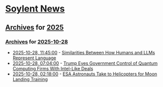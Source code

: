 # [Soylent News](../../../README.md)

## [Archives](../../index.md) for [2025](../index.md)

### [Archives](../../index.md) for [2025-10-28](index.md)

* [2025-10-28, 11:45:00](https://soylentnews.org/article.pl?sid=25/10/26/1320231&from=rss) - [Similarities Between How Humans and LLMs Represent Language](https://soylentnews.org/article.pl?sid=25/10/26/1320231&from=rss)
* [2025-10-28, 07:04:00](https://soylentnews.org/politics/article.pl?sid=25/10/26/134258&from=rss) - [Trump Eyes Government Control of Quantum Computing Firms With Intel-Like Deals](https://soylentnews.org/politics/article.pl?sid=25/10/26/134258&from=rss)
* [2025-10-28, 02:18:00](https://soylentnews.org/article.pl?sid=25/10/26/122218&from=rss) - [ESA Astronauts Take to Helicopters for Moon Landing Training](https://soylentnews.org/article.pl?sid=25/10/26/122218&from=rss)
